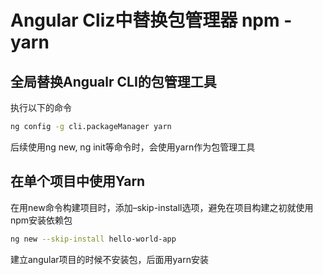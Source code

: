 # Angular Cliz中替换包管理器 npm - yarn

## 全局替换Angualr CLI的包管理工具

执行以下的命令

```bash
ng config -g cli.packageManager yarn
```

后续使用ng new, ng init等命令时，会使用yarn作为包管理工具



## 在单个项目中使用Yarn

在用new命令构建项目时，添加–skip-install选项，避免在项目构建之初就使用npm安装依赖包

```bash
ng new --skip-install hello-world-app
```

建立angular项目的时候不安装包，后面用yarn安装
